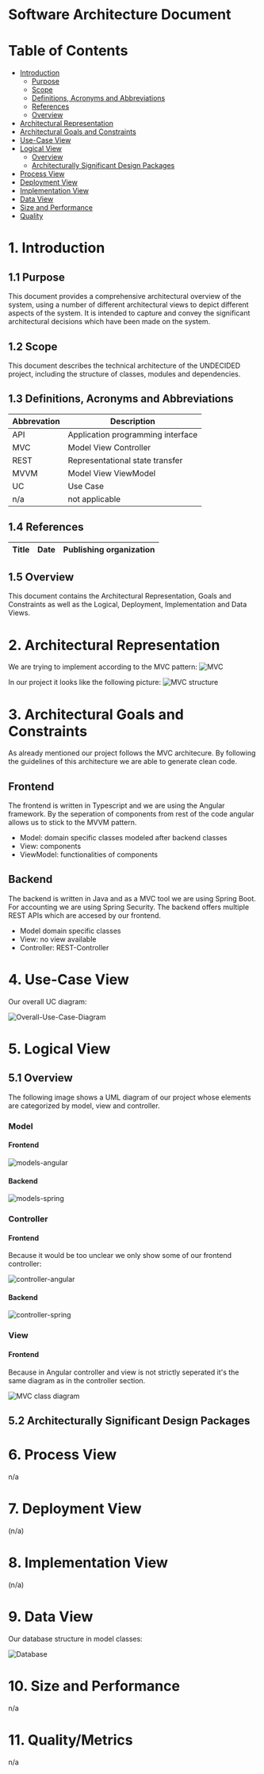 # Software Architecture Document

# Table of Contents
- [Introduction](#1-introduction)
    - [Purpose](#11-purpose)
    - [Scope](#12-scope)
    - [Definitions, Acronyms and Abbreviations](#13-definitions-acronyms-and-abbreviations)
    - [References](#14-references)
    - [Overview](#15-overview)
- [Architectural Representation](#2-architectural-representation)
- [Architectural Goals and Constraints](#3-architectural-goals-and-constraints)
- [Use-Case View](#4-use-case-view)
- [Logical View](#5-logical-view)
    - [Overview](#51-overview)
    - [Architecturally Significant Design Packages](#52-architecturally-significant-design-packages)
- [Process View](#6-process-view)
- [Deployment View](#7-deployment-view)
- [Implementation View](#8-implementation-view)
- [Data View](#9-data-view)
- [Size and Performance](#10-size-and-performance)
- [Quality](#11-quality)

# 1. Introduction

## 1.1 Purpose
This document provides a comprehensive architectural overview
of the system, using a number of different architectural views
to depict different aspects of the system. It is intended to capture
and convey the significant architectural decisions which have been made
on the system.

## 1.2 Scope
This document describes the technical architecture of the UNDECIDED project, including the structure of classes, modules and dependencies.

## 1.3 Definitions, Acronyms and Abbreviations

| Abbrevation | Description                            |
| ----------- | -------------------------------------- |
| API         | Application programming interface      |
| MVC         | Model View Controller                  |
| REST        | Representational state transfer        |
| MVVM        | Model View ViewModel                   |
| UC          | Use Case                               |
| n/a         | not applicable                         |

## 1.4 References

| Title                                                              | Date       | Publishing organization   |
| -------------------------------------------------------------------|:----------:| ------------------------- |

## 1.5 Overview
This document contains the Architectural Representation, Goals and Constraints as well
as the Logical, Deployment, Implementation and Data Views.

# 2. Architectural Representation
We are trying to implement according to the MVC pattern:
![MVC](MVC.png)

In our project it looks like the following picture:
![MVC structure](SAD-Overview.svg)

# 3. Architectural Goals and Constraints
As already mentioned our project follows the MVC architecure. By following the guidelines of this architecture we are able to generate clean code.

## Frontend
The frontend is written in Typescript and we are using the Angular framework. By the seperation of components from 
rest of the code angular allows us to stick to the MVVM pattern.

- Model: domain specific classes modeled after backend classes
- View: components
- ViewModel: functionalities of components

## Backend
The backend is written in Java and as a MVC tool we are using Spring Boot.
For accounting we are using Spring Security. The backend offers multiple REST
APIs which are accesed by our frontend.

- Model domain specific classes
- View: no view available
- Controller: REST-Controller

# 4. Use-Case View
Our overall UC diagram:

![Overall-Use-Case-Diagram](../UseCaseDiagram.svg)

# 5. Logical View

## 5.1 Overview
The following image shows a UML diagram of our project whose elements are categorized by model, view and controller.

### Model
#### Frontend
![models-angular](modelsAngular.svg)
#### Backend
![models-spring](backend-models.svg)

### Controller
#### Frontend
Because it would be too unclear we only show some of our frontend controller:

![controller-angular](controllerAngular.svg)

#### Backend
![controller-spring](backend-controllers.svg)

### View
#### Frontend
Because in Angular controller and view is not strictly seperated it's the same diagram as in the controller section.


![MVC class diagram]()

## 5.2 Architecturally Significant Design Packages

# 6. Process View
n/a

# 7. Deployment View
(n/a)

# 8. Implementation View
(n/a)

# 9. Data View
Our database structure in model classes:

![Database](../ERM/ERM_1.svg)

# 10. Size and Performance
n/a

# 11. Quality/Metrics
n/a
